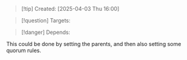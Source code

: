
>[!tip] Created: [2025-04-03 Thu 16:00]

>[!question] Targets: 

>[!danger] Depends: 

This could be done by setting the parents, and then also setting some quorum rules.